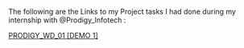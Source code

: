 The following are the Links to my Project tasks I had done during my internship with @Prodigy_Infotech :

[PRODIGY_WD_01 [DEMO 1]](https://aftaaboraf.github.io/Prodigy_Internship/PRODIGY_WD_01)

